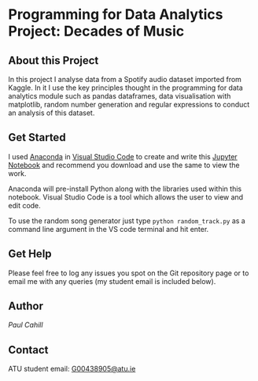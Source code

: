 # Programming for Data Analytics Project: Decades of Music

## About this Project
In this project I analyse data from a Spotify audio dataset imported from Kaggle. In it I use the key principles thought in the programming for data analytics module such as pandas dataframes, data visualisation with matplotlib, random number generation and regular expressions to conduct an analysis of this dataset.

## Get Started
I used [Anaconda](https://www.anaconda.com/download) in [Visual Studio Code](https://code.visualstudio.com/download) to create and write this [Jupyter Notebook](https://realpython.com/jupyter-notebook-introduction/) and recommend you download and use the same to view the work.

Anaconda will pre-install Python along with the libraries used within this notebook. Visual Studio Code is a tool which allows the user to view and edit code.

To use the random song generator just type `python random_track.py` as a command line argument in the VS code terminal and hit enter.

## Get Help
Please feel free to log any issues you spot on the Git repository page or to email me with any queries (my student email is included below).

## Author
*Paul Cahill*

## Contact
ATU student email: G00438905@atu.ie